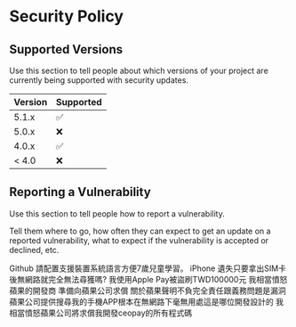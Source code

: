 # Security Policy

## Supported Versions

Use this section to tell people about which versions of your project are
currently being supported with security updates.

| Version | Supported          |
| ------- | ------------------ |
| 5.1.x   | :white_check_mark: |
| 5.0.x   | :x:                |
| 4.0.x   | :white_check_mark: |
| < 4.0   | :x:                |

## Reporting a Vulnerability

Use this section to tell people how to report a vulnerability.

Tell them where to go, how often they can expect to get an update on a
reported vulnerability, what to expect if the vulnerability is accepted or
declined, etc.


Github 請配置支援裝置系統語言方便7歲兒童學習。
iPhone 遺失只要拿出SIM卡後無網路就完全無法尋獲嗎?
我使用Apple Pay被盜刷TWD100000元
我相當憤怒蘋果的開發商
準備向蘋果公司求償
關於蘋果聲明不負完全責任跟義務問題是漏洞
蘋果公司提供搜尋我的手機APP根本在無網路下毫無用處這是哪位開發設計的
我相當憤怒蘋果公司將求償我開發ceopay的所有程式碼
